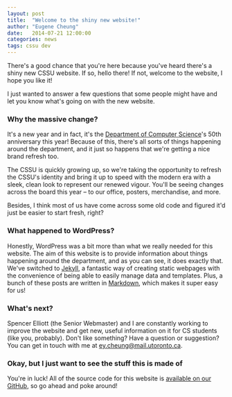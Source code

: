 ```yaml
---
layout: post
title:  "Welcome to the shiny new website!"
author: "Eugene Cheung"
date:   2014-07-21 12:00:00
categories: news
tags: cssu dev
---
```


There's a good chance that you're here because you've heard there's a shiny new CSSU website. If so, hello there! If not, welcome to the website, I hope you like it!

I just wanted to answer a few questions that some people might have and let you know what's going on with the new website.

### Why the massive change?
It's a new year and in fact, it's the [Department of Computer Science](http://web.cs.toronto.edu/)'s 50th anniversary this year! Because of this, there's all sorts of things happening around the department, and it just so happens that we're getting a nice brand refresh too.

The CSSU is quickly growing up, so we're taking the opportunity to refresh the CSSU's identity and bring it up to speed with the modern era with a sleek, clean look to represent our renewed vigour. You'll be seeing changes across the board this year – to our office, posters, merchandise, and more.

Besides, I think most of us have come across some old code and figured it'd just be easier to start fresh, right?

### What happened to WordPress?
Honestly, WordPress was a bit more than what we really needed for this website. The aim of this website is to provide information about things happening around the department, and as you can see, it does exactly that. We've switched to [Jekyll](http://jekyllrb.com/), a fantastic way of creating static webpages with the convenience of being able to easily manage data and templates. Plus, a bunch of these posts are written in [Markdown](http://daringfireball.net/projects/markdown/), which makes it super easy for us!

### What's next?
Spencer Elliott (the Senior Webmaster) and I are constantly working to improve the website and get new, useful information on it for CS students (like you, probably). Don't like something? Have a question or suggestion? You can get in touch with me at <ey.cheung@mail.utoronto.ca>.

### Okay, but I just want to see the stuff this is made of
You're in luck! All of the source code for this website is [available on our GitHub](https://github.com/cssu/cssu.ca), so go ahead and poke around!
